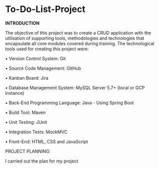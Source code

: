 # To-Do-List-Project

**INTRODUCTION**

The objective of this project was to create a CRUD application with the utilisation of supporting tools, methodologies and technologies that encapsulate all core modules covered during training. 
The technological tools used for creating this project were:

• Version Control System: Git

• Source Code Management: GitHub

• Kanban Board: Jira

• Database Management System: MySQL Server 5.7+ (local or GCP instance)

• Back-End Programming Language: Java - Using Spring Boot

• Build Tool: Maven

• Unit Testing: JUnit

• Integration Tests: MockMVC

• Front-End: HTML, CSS and JavaScript

PROJECT PLANNING:

I carried out the plan for my project 
